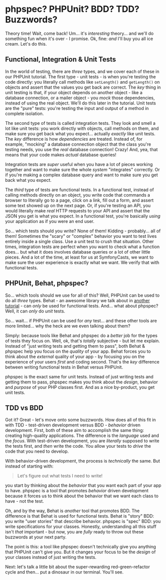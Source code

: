 # phpspec? PHPUnit? BDD? TDD? Buzzwords?

Theory time! Wait, come back! Um... it's *interesting* theory... and we'll do something
fun when it's over - I promise. Ok, fine: *and* I'll buy you all ice cream. Let's
do this.

## Functional, Integration & Unit Tests

In the world of testing, there are *three* types, and we cover each of these in
our PHPUnit tutorial. The first type - unit tests - is when you're testing the
code directly: you literally call methods like `setLength()` and `getLength()`
on objects and assert that the values you get back are correct. The *key* thing
in unit testing is that, if your object depends on another object - like a database
connection, or a mailer object - you *mock* those dependencies, instead of using
the real object. We'll do this later in the tutorial. Unit tests are the "pure"
tests: you're testing the input and output of a method in complete isolation.

The second type of tests is called integration tests. They look and smell a lot
like unit tests: you work directly with objects, call methods on them, and make
sure you get back what you expect... actually *exactly* like unit tests. The *key*
difference is how *dependencies* are treated. Instead of, for example, "mocking"
a database connection object that the class you're testing needs, you use the *real*
database connection! Crazy! And, yea, that means that your code makes *actual*
database queries!

Integration tests are *super* useful when you have a lot of pieces working together
and want to make sure the whole *system* "integrates" correctly. Or if you're
making a complex database query and want to make sure you get back what you expect.

The *third* type of tests are functional tests. In a functional test, instead of
calling methods directly on an object, you write code that commands a browser to
literally go to a page, click on a link, fill out a form, and assert some text showed
up on the next page. Or, if you're testing an API, you would literally make *real*
HTTP requests to your API and assert that the JSON you get is what you expect. In a
functional test, you're basically *using* your application as if you were an end
user.

So... which tests should you write? None of them! Kidding - probably... all of them!
Sometimes the "scary" or "complex" behavior you want to test lives entirely inside
a single class. Use a unit test to crush that situation. Other times, integration
tests are perfect when you want to check what a function does... but
what it does involves database queries or a lot of other little pieces. And a lot
of the time, at least for us at SymfonyCasts, we want to make sure the user experience
is exactly what we want. We verify that with functional tests.

## PHPUnit, Behat, phpspec?

So... which tools should we use for all of this? Well, PHPUnit can be used to do
all *three* types. Behat - an awesome library we talk about in
[another tutorial](https://symfonycasts.com/screencast/behat) - can *only* be used
for functional tests. And... what about phpspec? Well, it can *only* do *unit* tests.

So... wait... if PHPUnit can be used for *any* test... and these other tools are
more limited... why the heck are we even talking about them?

Simply: because tools like Behat and phpspec do a *better* job for the types
of tests they focus on. Well, ok, that's *totally* subjective - but let me explain.
Instead of "just writing tests and getting them to pass", both Behat & phpspec help
you focus on the *quality* of your app. Behat forces you to think about the *external*
quality of your app - by focusing you on the experience of your users *first* and
coding second. That's the *key* difference between writing functional tests in Behat
versus PHPUnit.

phpspec is the exact same for unit tests. Instead of just writing tests and getting
them to pass, phpspec makes you think about the *design*, behavior and *purpose*
of your PHP classes first. And as a nice by-product, you get unit tests.

## TDD vs BDD

Got it? Great - let's move onto some buzzwords. How does all of this fit in with
TDD - test-driven development versus BDD - *behavior* driven development. First,
both of these aim to accomplish the same thing: creating high-quality applications.
The difference is the *language* used and the *focus*. With test-driven development,
you are *literally* supposed to write the tests first, and *then* write the code.
You allow your tests to *drive* the code that you need to develop.

With behavior-driven development, the process is *technically* the same. But instead
of starting with:

> Let's figure out what tests I need to write!

you start by thinking about the *behavior* that you want each part of your app to
have. phpspec is a tool that promotes *behavior* driven development because it forces
us to think about the behavior that we want each class to have - not the test.

Oh, and by the way, Behat is *another* tool that promotes BDD. The difference is
that Behat is used for functional tests. Behat is "story" BDD: you write "user stories"
that describe behavior. phpspec is "spec" BDD: you write specifications for your
classes. Honestly, understanding all this stuff isn't *that* important - but now,
you are *fully* ready to throw out these buzzwords at your next party.

The point is this: a tool like phpspec doesn't technically give you anything that
PHPUnit can't give you. But it changes your focus to be the *design* of your
classes instead of just writing the tests.

Next: let's talk a little bit about the super-rewarding red-green-refactor cycle
and then... put a dinosaur in our terminal. You'll see.
